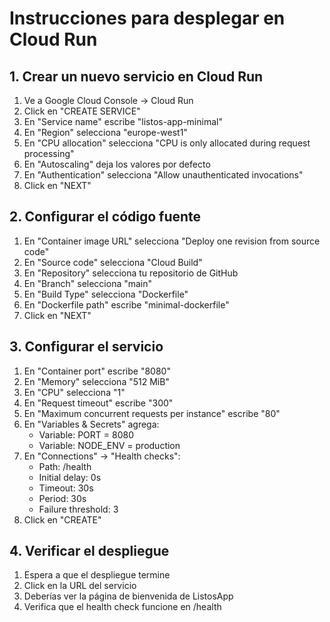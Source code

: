# Instrucciones para desplegar en Cloud Run

## 1. Crear un nuevo servicio en Cloud Run

1. Ve a Google Cloud Console → Cloud Run
2. Click en "CREATE SERVICE"
3. En "Service name" escribe "listos-app-minimal"
4. En "Region" selecciona "europe-west1"
5. En "CPU allocation" selecciona "CPU is only allocated during request processing"
6. En "Autoscaling" deja los valores por defecto
7. En "Authentication" selecciona "Allow unauthenticated invocations"
8. Click en "NEXT"

## 2. Configurar el código fuente

1. En "Container image URL" selecciona "Deploy one revision from source code"
2. En "Source code" selecciona "Cloud Build"
3. En "Repository" selecciona tu repositorio de GitHub
4. En "Branch" selecciona "main"
5. En "Build Type" selecciona "Dockerfile"
6. En "Dockerfile path" escribe "minimal-dockerfile"
7. Click en "NEXT"

## 3. Configurar el servicio

1. En "Container port" escribe "8080"
2. En "Memory" selecciona "512 MiB"
3. En "CPU" selecciona "1"
4. En "Request timeout" escribe "300"
5. En "Maximum concurrent requests per instance" escribe "80"
6. En "Variables & Secrets" agrega:
   - Variable: PORT = 8080
   - Variable: NODE_ENV = production
7. En "Connections" → "Health checks":
   - Path: /health
   - Initial delay: 0s
   - Timeout: 30s
   - Period: 30s
   - Failure threshold: 3
8. Click en "CREATE"

## 4. Verificar el despliegue

1. Espera a que el despliegue termine
2. Click en la URL del servicio
3. Deberías ver la página de bienvenida de ListosApp
4. Verifica que el health check funcione en /health
